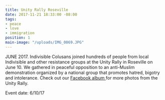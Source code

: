 ```yaml
---
title: Unity Rally Roseville
date: 2017-11-21 18:33:00 -08:00
tags:
- peace
- love
- immigration
position: 1
main-image: "/uploads/IMG_0069.JPG"
---
```


JUNE 2017. Indivisible Colusans joined hundreds of people from local Indivisible and other resistance groups at the Unity Rally in Roseville on June 10. We gathered in peaceful opposition to an anti-Muslim demonstration organized by a national group that promotes hatred, bigotry and intolerance. Check out our [Facebook album ](https://www.facebook.com/pg/IndivisibleColusa/photos/?tab=album&album_id=1850784338369244)for more photos from the Unity Rally.

Event date: 6/10/17